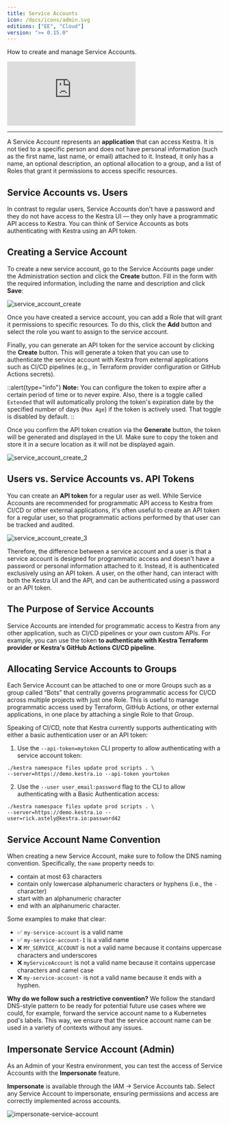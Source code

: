 ```yaml
---
title: Service Accounts
icon: /docs/icons/admin.svg
editions: ["EE", "Cloud"]
version: ">= 0.15.0"
---
```


How to create and manage Service Accounts.


<div class="video-container">
  <iframe src="https://www.youtube.com/embed/5_rVseynye4?si=LdgbY4LOwYLgIat2" title="YouTube video player" frameborder="0" allow="accelerometer; autoplay; clipboard-write; encrypted-media; gyroscope; picture-in-picture; web-share" referrerpolicy="strict-origin-when-cross-origin" allowfullscreen></iframe>
</div>

---

A Service Account represents an **application** that can access Kestra. It is not tied to a specific person and does not have personal information (such as the first name, last name, or email) attached to it. Instead, it only has a name, an optional description, an optional allocation to a group, and a list of Roles that grant it permissions to access specific resources.

## Service Accounts vs. Users

In contrast to regular users, Service Accounts don't have a password and they do not have access to the Kestra UI — they only have a programmatic API access to Kestra. You can think of Service Accounts as bots authenticating with Kestra using an API token.

## Creating a Service Account

To create a new service account, go to the Service Accounts page under the Administration section and click the **Create** button. Fill in the form with the required information, including the name and description and click **Save**:

![service_account_create](/docs/user-interface-guide/service_account_create.png)

Once you have created a service account, you can add a Role that will grant it permissions to specific resources. To do this, click the **Add** button and select the role you want to assign to the service account.

Finally, you can generate an API token for the service account by clicking the **Create** button. This will generate a token that you can use to authenticate the service account with Kestra from external applications such as CI/CD pipelines (e.g., in Terraform provider configuration or GitHub Actions secrets).

::alert{type="info"}
**Note:** You can configure the token to expire after a certain period of time or to never expire. Also, there is a toggle called `Extended` that will automatically prolong the token's expiration date by the specified number of days (`Max Age`) if the token is actively used. That toggle is disabled by default.
::

Once you confirm the API token creation via the **Generate** button, the token will be generated and displayed in the UI. Make sure to copy the token and store it in a secure location as it will not be displayed again.

![service_account_create_2](/docs/user-interface-guide/service_account_create_2.png)

## Users vs. Service Accounts vs. API Tokens

You can create an **API token** for a regular user as well. While Service Accounts are recommended for programmatic API access to Kestra from CI/CD or other external applications, it's often useful to create an API token for a regular user, so that programmatic actions performed by that user can be tracked and audited.

![service_account_create_3](/docs/user-interface-guide/service_account_create_3.png)

Therefore, the difference between a service account and a user is that a service account is designed for programmatic access and doesn't have a password or personal information attached to it. Instead, it is authenticated exclusively using an API token. A user, on the other hand, can interact with both the Kestra UI and the API, and can be authenticated using a password or an API token.

## The Purpose of Service Accounts

Service Accounts are intended for programmatic access to Kestra from any other application, such as CI/CD pipelines or your own custom APIs. For example, you can use the token **to authenticate with Kestra Terraform provider or Kestra's GitHub Actions CI/CD pipeline**.

## Allocating Service Accounts to Groups

Each Service Account can be attached to one or more Groups such as a group called “Bots” that centrally governs programmatic access for CI/CD across multiple projects with just one Role. This is useful to manage programmatic access used by Terraform, GitHub Actions, or other external applications, in one place by attaching a single Role to that Group.

Speaking of CI/CD, note that Kestra currently supports authenticating with either a basic authentication user or an API token:

1. Use the `--api-token=mytoken` CLI property to allow authenticating with a service account token:

```
./kestra namespace files update prod scripts . \
--server=https://demo.kestra.io --api-token yourtoken
```

2. Use the `--user user_email:password` flag to the CLI to allow authenticating with a Basic Authentication access:

```
./kestra namespace files update prod scripts . \
--server=https://demo.kestra.io --user=rick.astely@kestra.io:password42
```

## Service Account Name Convention

When creating a new Service Account, make sure to follow the DNS naming convention. Specifically, the `name` property needs to:
- contain at most 63 characters
- contain only lowercase alphanumeric characters or hyphens (i.e., the `-` character)
- start with an alphanumeric character
- end with an alphanumeric character.

Some examples to make that clear:
- ✅ `my-service-account` is a valid name
- ✅ `my-service-account-1` is a valid name
- ❌ `MY_SERVICE_ACCOUNT` is not a valid name because it contains uppercase characters and underscores
- ❌ `myServiceAccount` is not a valid name because it contains uppercase characters and camel case
- ❌ `my-service-account-` is not a valid name because it ends with a hyphen.

**Why do we follow such a restrictive convention?** We follow the standard DNS-style pattern to be ready for potential future use cases where we could, for example, forward the service account name to a Kubernetes pod's labels. This way, we ensure that the service account name can be used in a variety of contexts without any issues.

## Impersonate Service Account (Admin)

As an Admin of your Kestra environment, you can test the access of Service Accounts with the **Impersonate** feature.

**Impersonate** is available through the IAM -> Service Accounts tab. Select any Service Account to impersonate, ensuring permissions and access are correctly implemented across accounts.

![impersonate-service-account](/docs/enterprise/impersonate-service-account.png)
